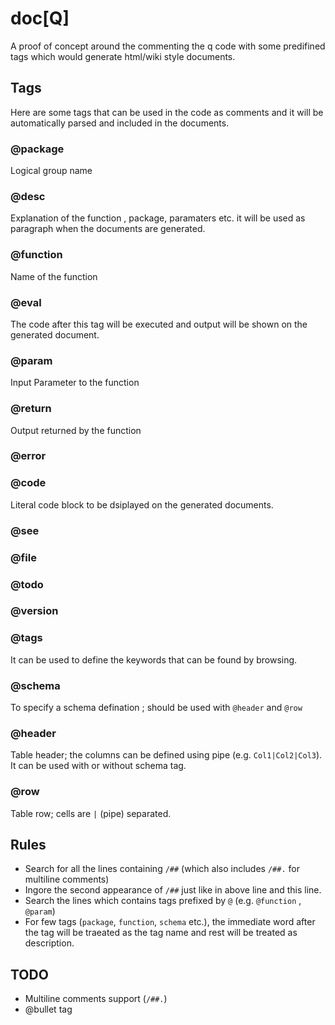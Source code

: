 # doc[Q]
A proof of concept around the commenting the q code with some predifined tags which would generate html/wiki style documents.

## Tags

Here are some tags that can be used in the code as comments and it will be automatically parsed and included in the documents.

### @package
Logical group name 

### @desc
Explanation of the function , package, paramaters etc. it will be used as paragraph when the documents are generated.

### @function
Name of the function 

### @eval
The code after this tag will be executed and output will be shown on the generated document.

### @param
Input Parameter to the function

### @return
Output returned by the function

### @error

### @code
Literal code block to be dsiplayed on the generated documents.

### @see

### @file

### @todo

### @version

### @tags
It can be used to define the keywords that can be found by browsing.  

### @schema
To specify a schema defination ; should be used with `@header` and `@row`

### @header
Table header; the columns can be defined using pipe (e.g. `Col1|Col2|Col3`).
It can be used with or without schema tag.

### @row 
Table row; cells are `|` (pipe) separated.


## Rules
* Search for all the lines containing `/##` (which also includes `/##.` for multiline comments)
* Ingore the second appearance of `/##` just like in above line and this line.
* Search the lines which contains tags prefixed by `@` (e.g. `@function` , `@param`)
* For few tags (`package`, `function`, `schema` etc.), the immediate word after the tag will be traeated as the tag name and rest will be treated as description.

## TODO
* Multiline comments support (`/##.`)
* @bullet tag
